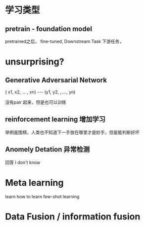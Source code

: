 # 学习类型


## pretrain - foundation model

pretrained之后， fine-tuned, Downstream Task 下游任务，



# unsurprising?
## Generative Adversarial Network

( x1, x2, ... , xn)  --- (y1, y2, ,...., yn)

没有pair 起来，但是也可以训练


## reinforcement learning 增加学习
举例是围棋，人类也不知道下一手放在哪里才是妙手，但是能判断好坏



## Anomely Detation 异常检测
回答 I don't know 

# Meta learning
learn how to learn
few-shot learning



# Data Fusion / information fusion


